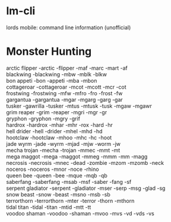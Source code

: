 # lm-cli
lords mobile: command line information (unofficial)

# Monster Hunting
arctic flipper          -arctic -flipper -maf -marc -mart -af\
blackwing               -blackwing -mbw -mblk -blkw\
bon appeti              -bon -appeti -mba -mbon\
cottageroar             -cottageroar -mcot -mcott -mcr -cot\
frostwing               -frostwing -mfw -mfro -fro -frost -fw\
gargantua               -gargantua -mgar -mgarg -garg -gar\
tusker                  -gawrilla -tusker -mtus -mtusk -tusk -mgaw -mgawr\
grim reaper             -grim -reaper -mgri -mgr -gr\
gryphon                 -gryphon -mgry -grif\
hardrox                 -hardrox -mhar -mhr -rox -hard -hr\
hell drider             -hell -drider -mhel -mhd -hd\
hootclaw                -hootclaw -mhoo -mhc -hc -hoot\
jade wyrm               -jade -wyrm -mjad -mjw -worm -jw\
mecha trojan            -mecha -trojan -mmec -mmt -mt\
mega maggot             -mega -maggot -mmeg -mmm -mm -magg\
necrosis                -necrosis -mnec -dead -zombie -mzom -mzomb -neck\
noceros                 -noceros -mnor -noce -rhino\
queen bee               -queen -bee -mque -mqb -qb\
saberfang               -saberfang -msab -msf -saber -fang -sf\
serpent gladiator       -serpent -gladiator -mser -serp -msg -glad -sg\
snow beast              -snow -beast -msno -msb -sb\
terrorthorn             -terrorthorn -mter -terror -thorn -mthorn\
tidal titan             -tidal -titan -mtid -mtt -tt\
voodoo shaman           -voodoo -shaman -mvoo -mvs -vd -vds -vs
